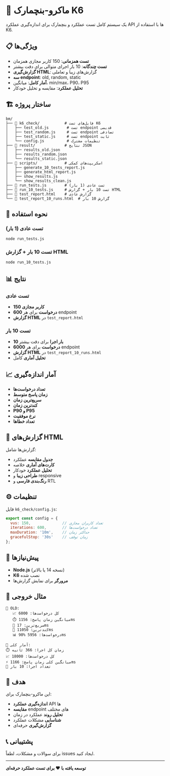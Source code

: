 # 🚀 ماکرو-بنچمارک K6

یک سیستم کامل تست عملکرد و بنچمارک برای اندازه‌گیری عملکرد API ها با استفاده از K6.

## 📋 ویژگی‌ها

- **تست همزمانی**: 150 کاربر مجازی همزمان
- **تست چندگانه**: 10 بار اجرای متوالی برای دقت بیشتر
- **گزارش‌گیری HTML**: گزارش‌های زیبا و تعاملی
- **سه endpoint**: old, random, static
- **آمار کامل**: میانگین، min/max، P90، P95
- **تحلیل عملکرد**: مقایسه و تحلیل خودکار

## 🏗️ ساختار پروژه

```
bm/
├── 📁 k6_check/           # فایل‌های تست K6
│   ├── test_old.js        # تست endpoint قدیمی
│   ├── test_random.js     # تست endpoint تصادفی
│   ├── test_static.js     # تست endpoint ثابت
│   └── config.js          # تنظیمات مشترک
├── 📁 result/             # نتایج JSON
│   ├── results_old.json
│   ├── results_random.json
│   └── results_static.json
├── 📁 scripts/            # اسکریپت‌های کمکی
│   ├── generate_10_tests_report.js
│   ├── generate_html_report.js
│   ├── show_results.js
│   └── show_results_clean.js
├── 🎯 run_tests.js        # تست عادی (1 بار)
├── 🎯 run_10_tests.js     # تست 10 بار + گزارش HTML
├── 📄 test_report.html    # گزارش عادی
└── 📄 test_report_10_runs.html  # گزارش 10 بار
```

## 🚀 نحوه استفاده

### تست عادی (1 بار)
```bash
node run_tests.js
```

### تست 10 بار + گزارش HTML
```bash
node run_10_tests.js
```

## 📊 نتایج

### تست عادی
- **150 کاربر مجازی**
- **600 درخواست** برای هر endpoint
- **گزارش HTML** در `test_report.html`

### تست 10 بار
- **10 بار اجرا** برای دقت بیشتر
- **6000 درخواست** برای هر endpoint
- **گزارش HTML** در `test_report_10_runs.html`
- **تحلیل آماری** کامل

## 📈 آمار اندازه‌گیری

- **تعداد درخواست‌ها**
- **زمان پاسخ متوسط**
- **سریع‌ترین زمان**
- **کندترین زمان**
- **P90 و P95**
- **نرخ موفقیت**
- **تعداد خطاها**

## 🎨 گزارش‌های HTML

گزارش‌ها شامل:
- **جدول مقایسه** عملکرد
- **کارت‌های آماری** خلاصه
- **تحلیل عملکرد** خودکار
- **طراحی زیبا** و responsive
- **رنگ‌بندی فارسی** و RTL

## ⚙️ تنظیمات

فایل `k6_check/config.js`:
```javascript
export const config = {
  vus: 150,              // تعداد کاربران مجازی
  iterations: 600,       // تعداد درخواست‌ها
  maxDuration: '10m',    // حداکثر زمان
  gracefulStop: '30s'    // زمان توقف
};
```

## 🔧 پیش‌نیازها

- **Node.js** (نسخه 14 یا بالاتر)
- **K6** نصب شده
- **مرورگر** برای نمایش گزارش‌ها

## 📝 مثال خروجی

```
🎯 OLD:
   📈 کل درخواست‌ها: 6000
   ⏱️ میانگین زمان پاسخ: 1156ms
   🚀 سریع‌ترین: 17ms
   🐌 کندترین: 11050ms
   📊 90% درخواست‌ها: 5956ms

🌟 آمار کلی:
⏱️ زمان کل اجرا: 366 ثانیه
📈 کل درخواست‌ها: 18000
⚡ میانگین کلی زمان پاسخ: 1166ms
🔄 تعداد اجرا: 10 بار
```

## 🎯 هدف

این ماکرو-بنچمارک برای:
- **اندازه‌گیری عملکرد** API ها
- **مقایسه** endpoint های مختلف
- **تحلیل روند** عملکرد در زمان
- **شناسایی** مشکلات عملکرد
- **گزارش‌گیری** حرفه‌ای

## 📞 پشتیبانی

برای سوالات و مشکلات، لطفاً issues ایجاد کنید.

---

**توسعه یافته با ❤️ برای تست عملکرد حرفه‌ای**
